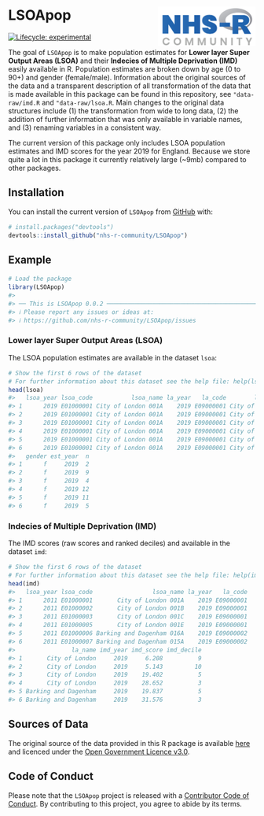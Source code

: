 
<!-- README.md is generated from README.Rmd. Please edit that file -->

# LSOApop <a href='https://nhsrcommunity.com/'><img src='man/figures/logo.png' align="right" height="80" /></a>

<!-- badges: start -->

[![Lifecycle:
experimental](https://img.shields.io/badge/lifecycle-experimental-orange.svg)](https://lifecycle.r-lib.org/articles/stages.html#experimental)
<!-- badges: end -->

The goal of `LSOApop` is to make population estimates for **Lower layer
Super Output Areas (LSOA)** and their **Indecies of Multiple Deprivation
(IMD)** easily available in R. Population estimates are broken down by
age (0 to 90+) and gender (female/male). Information about the original
sources of the data and a transparent description of all transformation
of the data that is made available in this package can be found in this
repository, see `"data-raw/imd.R` and `"data-raw/lsoa.R`. Main changes
to the original data structures include (1) the transformation from wide
to long data, (2) the addition of further information that was only
available in variable names, and (3) renaming variables in a consistent
way.

The current version of this package only includes LSOA population
estimates and IMD scores for the year 2019 for England. Because we store
quite a lot in this package it currently relatively large (\~9mb)
compared to other packages.

## Installation

You can install the current version of `LSOApop` from
[GitHub](https://github.com/nhs-r-community/LSOApop) with:

``` r
# install.packages("devtools")
devtools::install_github("nhs-r-community/LSOApop")
```

## Example

``` r
# Load the package
library(LSOApop)
#> 
#> ── This is LSOApop 0.0.2 ───────────────────────────────────────────────────────
#> ℹ Please report any issues or ideas at:
#> ℹ https://github.com/nhs-r-community/LSOApop/issues
```

### Lower layer Super Output Areas (LSOA)

The LSOA population estimates are available in the dataset `lsoa`:

``` r
# Show the first 6 rows of the dataset
# For further information about this dataset see the help file: help(lsoa)
head(lsoa)
#>   lsoa_year lsoa_code           lsoa_name la_year   la_code        la_name age
#> 1      2019 E01000001 City of London 001A    2019 E09000001 City of London   0
#> 2      2019 E01000001 City of London 001A    2019 E09000001 City of London   1
#> 3      2019 E01000001 City of London 001A    2019 E09000001 City of London   2
#> 4      2019 E01000001 City of London 001A    2019 E09000001 City of London   3
#> 5      2019 E01000001 City of London 001A    2019 E09000001 City of London   4
#> 6      2019 E01000001 City of London 001A    2019 E09000001 City of London   5
#>   gender est_year  n
#> 1      f     2019  2
#> 2      f     2019  9
#> 3      f     2019  4
#> 4      f     2019 12
#> 5      f     2019 11
#> 6      f     2019  5
```

### Indecies of Multiple Deprivation (IMD)

The IMD scores (raw scores and ranked deciles) and available in the
dataset `imd`:

``` r
# Show the first 6 rows of the dataset
# For further information about this dataset see the help file: help(imd)
head(imd)
#>   lsoa_year lsoa_code                 lsoa_name la_year   la_code
#> 1      2011 E01000001       City of London 001A    2019 E09000001
#> 2      2011 E01000002       City of London 001B    2019 E09000001
#> 3      2011 E01000003       City of London 001C    2019 E09000001
#> 4      2011 E01000005       City of London 001E    2019 E09000001
#> 5      2011 E01000006 Barking and Dagenham 016A    2019 E09000002
#> 6      2011 E01000007 Barking and Dagenham 015A    2019 E09000002
#>                la_name imd_year imd_score imd_decile
#> 1       City of London     2019     6.208          9
#> 2       City of London     2019     5.143         10
#> 3       City of London     2019    19.402          5
#> 4       City of London     2019    28.652          3
#> 5 Barking and Dagenham     2019    19.837          5
#> 6 Barking and Dagenham     2019    31.576          3
```

## Sources of Data

The original source of the data provided in this R package is available
[here](https://www.ons.gov.uk/peoplepopulationandcommunity/populationandmigration/populationestimates/datasets/lowersuperoutputareamidyearpopulationestimates)
and licenced under the [Open Government Licence
v3.0](http://www.nationalarchives.gov.uk/doc/open-government-licence/version/3/).

## Code of Conduct

Please note that the `LSOApop` project is released with a [Contributor
Code of
Conduct](https://contributor-covenant.org/version/2/0/CODE_OF_CONDUCT.html).
By contributing to this project, you agree to abide by its terms.
